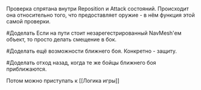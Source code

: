 Проверка спрятана внутри Reposition и Attack состояний.
Происходит она относительно того, что предоставляет оружие - в нём функция этой самой проверки.

#Доделать  Если на пути стоит незарегестрированный NavMesh'ем объект, то просто делать смещение в бок.

#Доделать ещё возможности ближнего боя. Конкретно - защиту.

#Доделать отход назад, когда те же бойцы ближнего боя приближаются.

Потом можно приступать к [[Логика игры]]